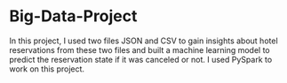 # Big-Data-Project
In this project, I used two files JSON and CSV to gain insights about hotel reservations from these two files and built a machine learning model to predict the reservation state if it was canceled or not. I used PySpark to work on this project.
